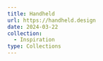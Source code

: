 ```yaml
---
title: Handheld
url: https://handheld.design
date: 2024-03-22
collection:
  - Inspiration
type: Collections
---
```

